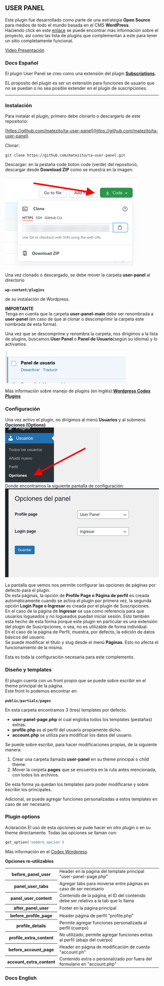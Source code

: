 ## USER PANEL

Este plugin fue desarrollado como parte de una estrategia **Open Source** para medios de todo el mundo basada en el CMS **WordPress**.  
Haciendo click en este [enlace](https://tiempoar.com.ar/proyecto-colaborativo/) se puede encontrar más información sobre el proyecto, así como las lista de plugins que complementan a este para tener un sitio completamente funcional.

[Video Presentación](https://drive.google.com/file/d/1pKsH-sLCkJZPYM-OZdDlDa3rHr7qtHRi/view?usp=sharing)


### <a id="spa"></a>Docs Español

El plugin User Panel se creo como una extensión del plugin **[Subscriptions](https://genosha-tech.github.io/ta-suscripciones/).**

EL proposito del plugin es ser un extensión para funciones de usuario que no se puedan o no sea posible extender en el plugin de suscripciones.

* * *

### Instalación

Para instalar el plugin, primero debe clonarlo o descargarlo de este repositorio:

[https://github.com/matezito/ta-user-panel](https://github.com/matezito/ta-user-panel)

Clonar:

`git clone https://github.com/matezito/ta-user-panel.git`

Descargar: en la pestaña code boton code (verde) del repositorio, descargar desde **Download ZIP** como se muestra en la imagen:

![](docs/img/img1.png)

Una vez clonado o descargado, se debe mover la carpeta **user-panel** al directorio  

**`wp-content/plugins`**

de su instalación de Wordpress.

**IMPORTANTE**  
Tenga en cuenta que la carpeta **user-panel-main** debe ser renombrada a **user-panel** (en caso de que al clonar o descomprimir la carpeta este nombrada de esta forma).

Una vez que se descomprime y renombra la carpeta, nos dirigimos a la lista de plugins, buscamos **User Panel** o **Panel de Usuario**(según su idioma) y lo activamos.  

![](docs/img/img2.png)

Más información sobre manejo de plugins (en Inglés):**[Wordpress Codex Plugins](https://wordpress.org/support/article/managing-plugins/)**


### Configuración

Una vez activo el plugin, no dirigimos al menú **Usuarios** y al submenú **Opciones (Options)**  
![](docs/img/img3.png)  
Donde encontramos la siguiente pantalla de configuración:  
![](docs/img/img4.png)  

La pantalla que vemos nos permite configurar las opciones de páginas por defecto para el plugin.  
De esta páginas, la opción de **Profile Page o Página de perfil** es creada automáticamente cuando se activa el plugin por primera vez, la segunda opción **Login Page o Ingresar** es creada por el plugin de Suscripciones.  
En el caso de la página de **Ingresar** se usa como referencia para que usuarios logueados y no logueados puedan iniciar sesión. Esto también esta hecho de esta forma porque este plugin en particular es una extensión del plugin de Suscripciones, o sea, no es utilizable de forma individual.  
En el caso de la página de Perfil, muestra, por defecto, la edición de datos básicos del usuario.  
Se puede modificar el título y slug desde el menú **Páginas**. Esto no afecta el funcionamiento de la misma.

Esta es toda la configuración necesaria para este complemento.

### Diseño y templates

El plugin cuenta con un front propio que se puede sobre escribir en el theme principal de la página.  
Este front lo podemos encontrar en:  

**`public/partials/pages`**

En esta carpeta encontramos 3 (tres) templates por defecto.  
- **user-panel-page.php** el cual engloba todos los templates (pestañas) extras.  
- **profile.php** es el perfil del usuario propiamente dicho.  
- **account.php** se utiliza para modificar los datos del usuario.

Se puede sobre escribir, para hacer modificaciones propias, de la siguiente manera:  

1.  Crear una carpeta llamada **user-panel** en su theme principal o child theme.
2.  Mover la cerpeta **pages** que se encuentra en la ruta antes mencionada, con todos los archivos.

De esta forma ya quedan los templates para poder modificarse y sobre escribir los principales.

Adicional, se puede agregar funciones personalizadas a estos templates en caso de ser necesario.

### Plugin options

Aclaración
El uso de esta opciones se pude hacer en otro plugin o en su theme directamente. Todas las opciones se llaman con:  

```PHP
get_option('nombre_opcion')
```

Más información en el [Codex Wordpress](https://developer.wordpress.org/reference/functions/get_option/).

**Opciones re-utilizables**
<table>

<tbody>

<tr>

<th>before_panel_user</th>

<td>Header en la página del template principal "user-panel-page.php"</td>

</tr>

<tr>

<th>panel_user_tabs</th>

<td>Agregar tabs para moverse entre páginas en caso de ser necesario</td>

</tr>

<tr>

<th>panel_user_content</th>

<td>Contenido de la página, el ID del contenido debe ser relativo a la tab que lo llama</td>

</tr>

<tr>

<th>after_panel_user</th>

<td>Footer en la página principal</td>

</tr>

<tr>

<th>before_profile_page</th>

<td>Header página de perfil "profile.php"</td>

</tr>

<tr>

<th>profile_details</th>

<td>Permite agregar funciones personalizada al perfil (cuerpo)</td>

</tr>

<tr>

<th>profile_extra_content</th>

<td>No utilizado, permite agregar funciones extras al perfil (abajo del cuerpo)</td>

</tr>

<tr>

<th>before_account_page</th>

<td>Header en página de modificación de cuenta "account.ph"</td>

</tr>

<tr>

<th>account_extra_content</th>

<td>Contenido extra o personalizado por fuera del formulario en "account.php"</td>

</tr>

</tbody>

</table>



### <a id="eng"></a>Docs English

